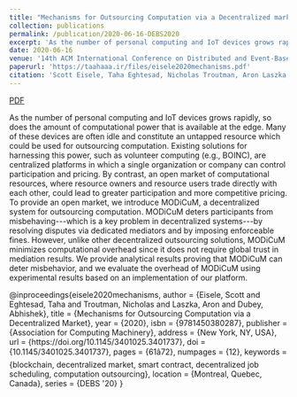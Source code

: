 ```yaml
---
title: "Mechanisms for Outsourcing Computation via a Decentralized market"
collection: publications
permalink: /publication/2020-06-16-DEBS2020
excerpt: 'As the number of personal computing and IoT devices grows rapidly, so does the amount of computational power that is available at the edge. Many of these devices are often idle and constitute an untapped resource which could be used for outsourcing computation. Existing solutions for harnessing this power, such as volunteer computing (e.g., BOINC), are centralized platforms in which a single organization or company can control participation and pricing. By contrast, an open market of computational resources, where resource owners and resource users trade directly with each other, could lead to greater participation and more competitive pricing. To provide an open market, we introduce MODiCuM, a decentralized system for outsourcing computation. MODiCuM deters participants from misbehaving---which is a key problem in decentralized systems---by resolving disputes via dedicated mediators and by imposing enforceable fines. However, unlike other decentralized outsourcing solutions, MODiCuM minimizes computational overhead since it does not require global trust in mediation results. We provide analytical results proving that MODiCuM can deter misbehavior, and we evaluate the overhead of MODiCuM using experimental results based on an implementation of our platform.'
date: 2020-06-16
venue: '14th ACM International Conference on Distributed and Event-Based Systems (DEBS 2020)'
paperurl: 'https://taahaaa.ir/files/eisele2020mechanisms.pdf'
citation: 'Scott Eisele, Taha Eghtesad, Nicholas Troutman, Aron Laszka, and Abhishek Dubey. 2020. Mechanisms for outsourcing computation via a decentralized market. In Proceedings of the 14th ACM International Conference on Distributed and Event-based Systems (DEBS &apos;20). Association for Computing Machinery, New York, NY, USA, 61–72. DOI:https://doi.org/10.1145/3401025.3401737'
---
```


<a href='https://taahaaa.ir/files/eisele2020mechanisms.pdf' class='btn' title='Download PDF'><i class='fab fa-file-pdf'></i><span> PDF</span></a>

As the number of personal computing and IoT devices grows rapidly, so does the amount of computational power that is available at the edge. Many of these devices are often idle and constitute an untapped resource which could be used for outsourcing computation. Existing solutions for harnessing this power, such as volunteer computing (e.g., BOINC), are centralized platforms in which a single organization or company can control participation and pricing. By contrast, an open market of computational resources, where resource owners and resource users trade directly with each other, could lead to greater participation and more competitive pricing. To provide an open market, we introduce MODiCuM, a decentralized system for outsourcing computation. MODiCuM deters participants from misbehaving---which is a key problem in decentralized systems---by resolving disputes via dedicated mediators and by imposing enforceable fines. However, unlike other decentralized outsourcing solutions, MODiCuM minimizes computational overhead since it does not require global trust in mediation results. We provide analytical results proving that MODiCuM can deter misbehavior, and we evaluate the overhead of MODiCuM using experimental results based on an implementation of our platform.

<div class='bibtex-citation'>
@inproceedings{eisele2020mechanisms,
	author = {Eisele, Scott and Eghtesad, Taha and Troutman, Nicholas and Laszka, Aron and Dubey, Abhishek},
	title = {Mechanisms for Outsourcing Computation via a Decentralized Market},
	year = {2020},
	isbn = {9781450380287},
	publisher = {Association for Computing Machinery},
	address = {New York, NY, USA},
	url = {https://doi.org/10.1145/3401025.3401737},
	doi = {10.1145/3401025.3401737},
	pages = {61â72},
	numpages = {12},
	keywords = {blockchain, decentralized market, smart contract, decentralized job scheduling, computation outsourcing},
	location = {Montreal, Quebec, Canada},
	series = {DEBS '20}
}
</div>